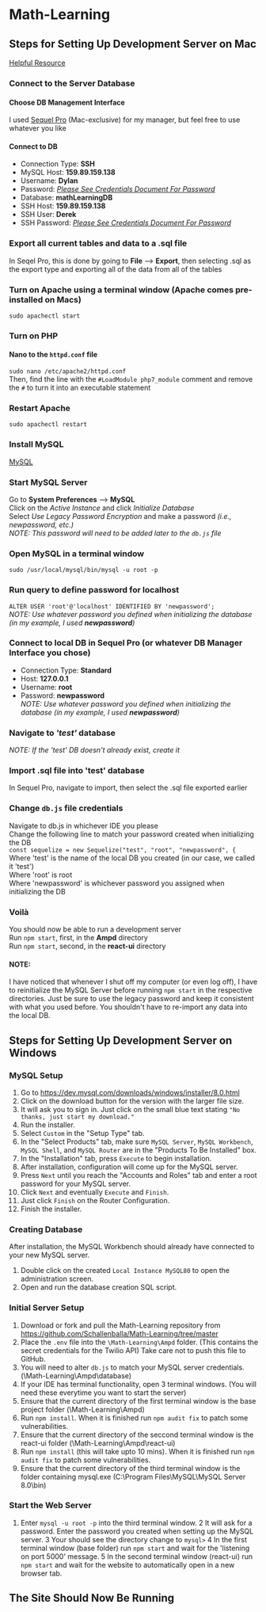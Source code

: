 # Math-Learning  


## Steps for Setting Up Development Server on Mac
[Helpful Resource](https://websitebeaver.com/set-up-localhost-on-macos-high-sierra-apache-mysql-and-php-7-with-sslhttps)  
### Connect to the Server Database  
#### Choose DB Management Interface  
I used [Sequel Pro](https://www.sequelpro.com/) (Mac-exclusive) for my manager, but feel free to use whatever you like  
#### Connect to DB  
* Connection Type: **SSH**
* MySQL Host: **159.89.159.138**
* Username: **Dylan**
* Password: *[Please See Credentials Document For Password](https://docs.google.com/document/d/19IaPQLSc3adlAgujz0a45TBEpVmiXMr2Xvcd_3E-_AQ/edit?usp=sharing)*
* Database: **mathLearningDB**
* SSH Host: **159.89.159.138**
* SSH User: **Derek**
* SSH Password: *[Please See Credentials Document For Password](https://docs.google.com/document/d/19IaPQLSc3adlAgujz0a45TBEpVmiXMr2Xvcd_3E-_AQ/edit?usp=sharing)*  
### Export all current tables and data to a .sql file  
In Seqel Pro, this is done by going to **File** --> **Export**, then selecting .sql as the export type and exporting all of the data from all of the tables
### Turn on Apache using a terminal window **(Apache comes pre-installed on Macs)**  
```sudo apachectl start```  
### Turn on PHP
#### Nano to the ```httpd.conf``` file  
```sudo nano /etc/apache2/httpd.conf```  
Then, find the line with the ```#LoadModule php7_module``` comment and remove the ```#``` to turn it into an executable statement  
### Restart Apache  
```sudo apachectl restart```  
### Install MySQL  
[MySQL](https://dev.mysql.com/downloads/mysql/)  
### Start MySQL Server  
Go to **System Preferences** --> **MySQL**  
Click on the *Active Instance* and click *Initialize Database*  
Select *Use Legacy Password Encryption* and make a password *(i.e., newpassword, etc.)*  
*NOTE: This password will need to be added later to the ```db.js``` file*  
### Open MySQL in a terminal window  
```sudo /usr/local/mysql/bin/mysql -u root -p```  
### Run query to define password for localhost  
```ALTER USER 'root'@'localhost' IDENTIFIED BY 'newpassword';```  
*NOTE: Use whatever password you defined when initializing the database (in my example, I used **newpassword**)*  
### Connect to local DB in Sequel Pro (or whatever DB Manager Interface you chose)  
* Connection Type: **Standard**  
* Host: **127.0.0.1**  
* Username: **root**  
* Password: **newpassword**  
*NOTE: Use whatever password you defined when initializing the database (in my example, I used **newpassword**)*  
### Navigate to *'test'* database
*NOTE: If the 'test' DB doesn't already exist, create it*  
### Import .sql file into 'test' database  
In Sequel Pro, navigate to import, then select the .sql file exported earlier  
### Change ```db.js``` file credentials  
Navigate to db.js in whichever IDE you please  
Change the following line to match your password created when initializing the DB  
```const sequelize = new Sequelize("test", "root", "newpassword", {```  
Where 'test' is the name of the local DB you created (in our case, we called it 'test')  
Where 'root' is root  
Where 'newpassword' is whichever password you assigned when initializing the DB  
### Voilà  
You should now be able to run a development server  
Run ```npm start```, first, in the **Ampd** directory  
Run ```npm start```, second, in the **react-ui** directory  

#### **NOTE:**  
I have noticed that whenever I shut off my computer (or even log off), I have to reinitialize the MySQL Server before running ```npm start``` in the respective directories. Just be sure to use the legacy password and keep it consistent with what you used before. You shouldn't have to re-import any data into the local DB.

## Steps for Setting Up Development Server on Windows
### MySQL Setup
1. Go to https://dev.mysql.com/downloads/windows/installer/8.0.html
2. Click on the download button for the version with the larger file size.
3. It will ask you to sign in. Just click on the small blue text stating ```"No thanks, just start my download."```
4. Run the installer.
5. Select ```Custom``` in the "Setup Type" tab.
6. In the "Select Products" tab, make sure ```MySQL Server```, ```MySQL Workbench```, ```MySQL Shell```, and ```MySQL Router``` are in the "Products To Be Installed" box.
7. In the "Installation" tab, press ```Execute``` to begin installation.
8. After installation, configuration will come up for the MySQL server.
9. Press ```Next``` until you reach the "Accounts and Roles" tab and enter a root password for your MySQL server.
10. Click ```Next``` and eventually ```Execute``` and ```Finish```.
11. Just click ```Finish``` on the Router Configuration.
12. Finish the installer.
### Creating Database
After installation, the MySQL Workbench should already have connected to your new MySQL server.
1. Double click on the created ```Local Instance MySQL80``` to open the administration screen.
2. Open and run the database creation SQL script.
### Initial Server Setup
1. Download or fork and pull the Math-Learning repository from https://github.com/Schallenballa/Math-Learning/tree/master
2. Place the ```.env``` file into the ```\Math-Learning\Ampd``` folder. (This contains the secret credentials for the Twilio API) Take care not to push this file to GitHub.
3. You will need to alter ```db.js``` to match your MySQL server credentials. (\Math-Learning\Ampd\database\)
4. If your IDE has terminal functionality, open 3 terminal windows. (You will need these everytime you want to start the server)
5. Ensure that the current directory of the first terminal window is the base project folder (\Math-Learning\Ampd)
6. Run ```npm install```. When it is finished run ```npm audit fix``` to patch some vulnerabilities.
7. Ensure that the current directory of the seccond terminal window is the react-ui folder (\Math-Learning\Ampd\react-ui)
8. Run ```npm install``` (this will take upto 10 mins). When it is finished run ```npm audit fix``` to patch some vulnerabilities.
9. Ensure that the current directory of the third terminal window is the folder containing mysql.exe (C:\Program Files\MySQL\MySQL Server 8.0\bin)
### Start the Web Server
1. Enter ```mysql -u root -p``` into the third terminal window.
2 It will ask for a password. Enter the password you created when setting up the MySQL server.
3 Your should see the directory change to ```mysql>```
4 In the first terminal window (base folder) run ```npm start``` and wait for the 'listening on port 5000' message.
5 In the second terminal window (react-ui) run ```npm start``` and wait for the website to automatically open in a new browser tab.

## The Site Should Now Be Running
